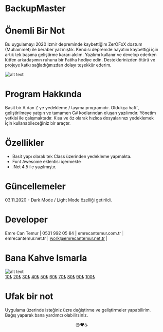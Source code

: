 # BackupMaster

# Önemli Bir Not
Bu uygulamayı 2020 Izmir depreminde kaybettiğim ZerOFoX dostum (Muhammet) ile beraber yazmıştık. Kendisi depremde hayatını kaybettiği için artık tek başıma geliştirme kararı aldım. Yazılımı kullanır ve develop ederken lütfen arkadaşımın ruhuna bir Fatiha hediye edin. Desteklerinizden ötürü ve projeye katkı sağladığınızdan dolayı teşekkür ederim.


![alt text](https://i.hizliresim.com/8ECUEi.png)


# Program Hakkında
Basit bir A dan Z ye yedekleme / taşıma programıdır. Oldukça hafif, geliştirilmeye yatgın ve tamamen C# kodlarından oluşan yazılımdır. Yönetim yetkisi ile çalışmaktadır. Kısa ve öz olarak hızlıca dosyalarınızı yedeklemek için kullanabileceğiniz bir araçtır.


# Özellikler 
- Basit yapı olarak tek Class üzerinden yedekleme yapmakta.
- Font Awesome eklentisi içermekte
- .Net 4.5 ile yazılmıştır.

# Güncellemeler

03.11.2020 - Dark Mode / Light Mode özelliği getirildi.

# Developer

Emre Can Temur | 0531 992 05 84 | emrecantemur.com.tr | emrecantemur.net.tr | work@emrecantemur.net.tr |

# Bana Kahve Ismarla

![alt text](https://i.hizliresim.com/fTb1jx.png)
<br>
[10₺](https://shopier.com/4350106)
[20₺](https://shopier.com/4350175)
[30₺](https://shopier.com/4350200)
[40₺](https://shopier.com/4350233)
[50₺](https://shopier.com/4350244)
[60₺](https://shopier.com/4350259)
[70₺](https://shopier.com/4350268)
[80₺](https://shopier.com/4350279)
[90₺](https://shopier.com/4350288)
[100₺](https://shopier.com/4350298)

# Ufak bir not

Uygulama üzerinde isteğiniz üzre değiştirme ve geliştirmeler yapabilirim. Bağış yaparak bana yardımcı olabilirsiniz. 
<br>
<center>
😊❤☕
</center>

